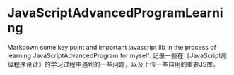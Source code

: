 # JavaScriptAdvancedProgramLearning
Markdown some key point and important javascript lib in the process of learning JavaScriptAdvancedProgram for myself.
记录一些在《JavaScript高级程序设计》的学习过程中遇到的一些问题，以及上传一些自用的重要JS库。
